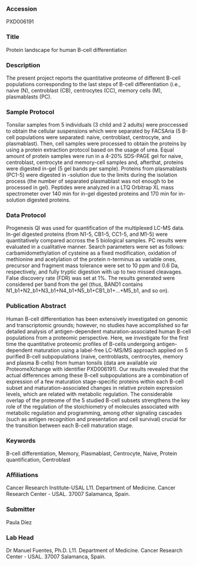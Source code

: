 ### Accession
PXD006191

### Title
Protein landscape for human B-cell differentiation

### Description
The present project reports the quantitative proteome of different B-cell populations corresponding to the last steps of B-cell differentiation (i.e., naive (N), centroblast (CB), centrocytes (CC), memory cells (M), plasmablasts (PC).

### Sample Protocol
Tonsilar samples from 5 individuals (3 child and 2 adults) were proccessed to obtain the cellular suspensions which were separated by FACSAria (5 B-cell populations were separated: naive, centroblast, centrocyte, and plasmablast). Then, cell samples were processed to obtain the proteins by using a protein extraction protocol based on the usage of urea. Equal amount of protein samples were run in a 4-20% SDS-PAGE gel for naive, centroblast, centrocyte and memory-cell samples and, afterthat, proteins were digested in-gel (5 gel bands per sample). Proteins from plasmablasts (PC1-5) were digested in -solution due to the limits during the isolation process (the number of separated plasmablast was not enough to be processed in gel). Peptides were analyzed in a LTQ Orbitrap XL mass spectrometer over 140 min for in-gel digested proteins and 170 min for in-solution digested proteins.

### Data Protocol
Progenesis QI was used for quantification of the multiplexed LC-MS data. In-gel digested proteins (from N1-5, CB1-5, CC1-5, and M1-5) were quantitatively compared accross the 5 biological samples. PC results were evaluated in a cualitative manner. Search parameters were set as follows: carbamidomethylation of cysteine as a fixed modification, oxidation of methionine and acetylation of the protein n-terminus as variable ones, precursor and fragment mass tolerance were set to 10 ppm and 0.6 Da, respectively, and fully tryptic digestion with up to two missed cleavages. False discovery rate (FDR) was set at 1%. The results generated were considered per band from the gel (thus, BAND1 contains N1_b1+N2_b1+N3_b1+N4_b1+N5_b1+CB1_b1+...+M5_b1, and so on).

### Publication Abstract
Human B-cell differentiation has been extensively investigated on genomic and transcriptomic grounds; however, no studies have accomplished so far detailed analysis of antigen-dependent maturation-associated human B-cell populations from a proteomic perspective. Here, we investigate for the first time the quantitative proteomic profiles of B-cells undergoing antigen-dependent maturation using a label-free LC-MS/MS approach applied on 5 purified B-cell subpopulations (naive, centroblasts, centrocytes, memory and plasma B-cells) from human tonsils (data are available <i>via</i> ProteomeXchange with identifier PXD006191). Our results revealed that the actual differences among these B-cell subpopulations are a combination of expression of a few maturation stage-specific proteins within each B-cell subset and maturation-associated changes in relative protein expression levels, which are related with metabolic regulation. The considerable overlap of the proteome of the 5 studied B-cell subsets strengthens the key role of the regulation of the stoichiometry of molecules associated with metabolic regulation and programming, among other signaling cascades (such as antigen recognition and presentation and cell survival) crucial for the transition between each B-cell maturation stage.

### Keywords
B-cell differentiation, Memory, Plasmablast, Centrocyte, Naive, Protein quantification, Centroblast

### Affiliations
Cancer Research Institute-USAL
L11. Department of Medicine. Cancer Research Center - USAL. 37007 Salamanca, Spain.

### Submitter
Paula Díez

### Lab Head
Dr Manuel Fuentes, Ph.D.
L11. Department of Medicine. Cancer Research Center - USAL. 37007 Salamanca, Spain.


